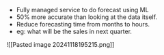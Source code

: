 - Fully managed service to do forecast using ML
- 50% more accurate than looking at the data itself.
- Reduce forecasting time from months to hours.
- eg: what will be the sales in next quarter.

![[Pasted image 20241118195215.png]]